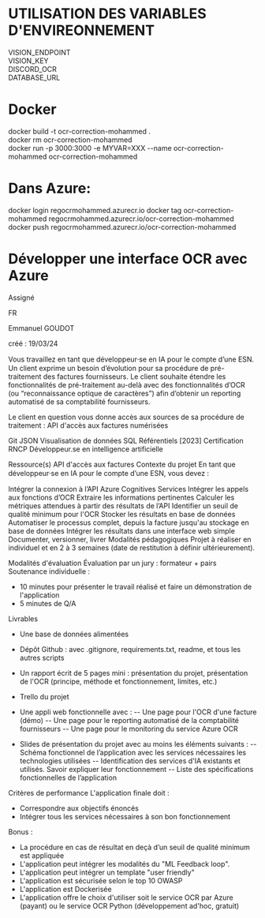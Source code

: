 # UTILISATION DES VARIABLES D'ENVIREONNEMENT

VISION_ENDPOINT  
VISION_KEY  
DISCORD_OCR  
DATABASE_URL  

# Docker

docker build -t ocr-correction-mohammed .  
docker rm ocr-correction-mohammed  
docker run -p 3000:3000 -e MYVAR=XXX --name ocr-correction-mohammed ocr-correction-mohammed

# Dans Azure:

docker login regocrmohammed.azurecr.io
docker tag ocr-correction-mohammed regocrmohammed.azurecr.io/ocr-correction-mohammed
docker push regocrmohammed.azurecr.io/ocr-correction-mohammed


# Développer une interface OCR avec Azure
Assigné

FR



Emmanuel GOUDOT

créé : 19/03/24

Vous travaillez en tant que développeur⸱se en IA pour le compte d’une ESN.
Un client exprime un besoin d’évolution pour sa procédure de pré-traitement des factures fournisseurs. Le client souhaite étendre les fonctionnalités de pré-traitement au-delà avec des fonctionnalités d’OCR (ou “reconnaissance optique de caractères”) afin d’obtenir un reporting automatisé de sa comptabilité fournisseurs.

Le client en question vous donne accès aux sources de sa procédure de traitement : API d'accès aux factures numérisées

Git
JSON
Visualisation de données
SQL
Référentiels
[2023] Certification RNCP Développeur.se en intelligence artificielle

Ressource(s)
API d'accès aux factures
Contexte du projet
En tant que développeur⸱se en IA pour le compte d’une ESN, vous devez :

Intégrer la connexion à l’API Azure Cognitives Services
Intégrer les appels aux fonctions d’OCR
Extraire les informations pertinentes
Calculer les métriques attendues à partir des résultats de l’API
Identifier un seuil de qualité minimum pour l'OCR
Stocker les résultats en base de données
Automatiser le processus complet, depuis la facture jusqu'au stockage en base de données
Intégrer les résultats dans une interface web simple
Documenter, versionner, livrer
Modalités pédagogiques
Projet à réaliser en individuel et en 2 à 3 semaines (date de restitution à définir ultérieurement).

Modalités d'évaluation
Évaluation par un jury : formateur + pairs
Soutenance individuelle :
- 10 minutes pour présenter le travail réalisé et faire un démonstration de l'application
- 5 minutes de Q/A

Livrables
- Une base de données alimentées
- Dépôt Github : avec .gitignore, requirements.txt, readme, et tous les autres scripts
- Un rapport écrit de 5 pages mini : présentation du projet, présentation de l'OCR (principe, méthode et fonctionnement, limites, etc.)
- Trello du projet

- Une appli web fonctionnelle avec :
-- Une page pour l'OCR d'une facture (démo)
-- Une page pour le reporting automatisé de la comptabilité fournisseurs
-- Une page pour le monitoring du service Azure OCR

- Slides de présentation du projet avec au moins les éléments suivants :
-- Schéma fonctionnel de l’application avec les services nécessaires les technologies utilisées
-- Identification des services d'IA existants et utilisés. Savoir expliquer leur fonctionnement
-- Liste des spécifications fonctionnelles de l’application

Critères de performance
L'application finale doit :
- Correspondre aux objectifs énoncés
- Intégrer tous les services nécessaires à son bon fonctionnement

Bonus :
- La procédure en cas de résultat en deçà d’un seuil de qualité minimum est appliquée
- L'application peut intégrer les modalités du "ML Feedback loop".
- L'application peut intégrer un template "user friendly"
- L'application est sécurisée selon le top 10 OWASP
- L'application est Dockerisée
- L'application offre le choix d'utiliser soit le service OCR par Azure (payant) ou le service OCR Python (développement ad'hoc, gratuit)
